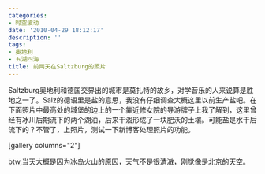 ```yaml
---
categories:
- 时空波动
date: '2010-04-29 18:12:17'
description: ''
tags:
- 奥地利
- 五湖四海
title: 前两天在Saltzburg的照片
---
```

Saltzburg奥地利和德国交界出的城市是莫扎特的故乡，对学音乐的人来说算是胜地之一了。Salz的德语里是盐的意思，我没有仔细调查大概这里以前生产盐吧。在下面照片中最高处的城堡的边上的一个靠近修女院的导游牌子上我了解到，这里曾经有冰川后期流下的两个湖泊，后来干涸形成了一块肥沃的土壤。可能盐是水干后流下的？不管了，上照片，测试一下新博客处理照片的功能。



\[gallery columns\="2"]



btw,当天大概是因为冰岛火山的原因，天气不是很清澈，刚觉像是北京的天空。

